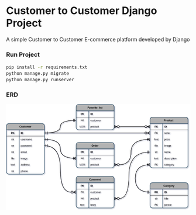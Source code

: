 # Customer to Customer Django Project

A simple Customer to Customer E-commerce platform developed by Django

### Run Project 

```bash
pip install -r requirements.txt
python manage.py migrate
python manage.py runserver
```
### ERD
![Kiku](./C2C_ERD.png)
